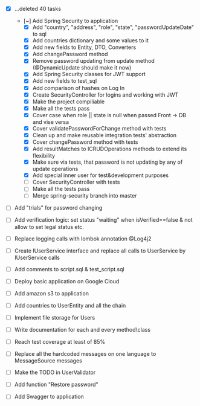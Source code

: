 - [x] ...deleted 40 tasks

    - [~] Add Spring Security to application
        - [x] Add "country", "address", "role", "state", "passwordUpdateDate" to sql
        - [x] Add countries dictionary and some values to it
        - [x] Add new fields to Entity, DTO, Converters
        - [x] Add changePassword method
        - [x] Remove password updating from update method (@DynamicUpdate should make it now)
        - [x] Add Spring Security classes for JWT support
        - [x] Add new fields to test_sql
        - [x] Add comparison of hashes on Log In
        - [x] Create SecurityController for logins and working with JWT
        - [x] Make the project compiliable
        - [x] Make all the tests pass
        - [x] Cover case when role || state is null when passed Front -> DB and vise versa
        - [x] Cover validatePasswordForChange method with tests
        - [x] Clean up and make reusable integration tests' abstraction
        - [x] Cover changePassword method with tests
        - [x] Add resultMatches to ICRUDOperations methods to extend its flexibility
        - [x] Make sure via tests, that password is not updating by any of update operations
        - [x] Add special inner user for test&development purposes
        - [ ] Cover SecurityController with tests
        - [ ] Make all the tests pass
        - [ ] Merge spring-security branch into master

- [ ] Add "trials" for password changing
- [ ] Add verification logic: set status "waiting" when isVerified==false & not allow to set legal status etc.
- [ ] Replace logging calls with lombok annotation @Log4j2
- [ ] Create IUserService interface and replace all calls to UserService by IUserService calls
- [ ] Add comments to script.sql & test_script.sql
- [ ] Deploy basic application on Google Cloud
- [ ] Add amazon s3 to application
- [ ] Add countries to UserEntity and all the chain
- [ ] Implement file storage for Users
- [ ] Write documentation for each and every method\class
- [ ] Reach test coverage at least of 85%
- [ ] Replace all the hardcoded messages on one language to MessageSource messages
- [ ] Make the TODO in UserValidator
- [ ] Add function "Restore password"
- [ ] Add Swagger to application
